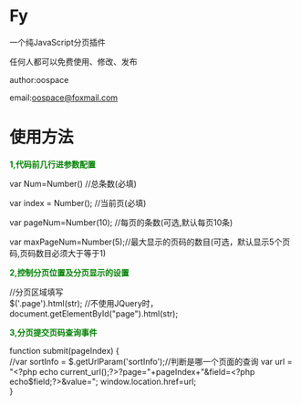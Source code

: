 Fy
==

一个纯JavaScript分页插件

任何人都可以免费使用、修改、发布

author:oospace

email:oospace@foxmail.com


使用方法
==

<b style="color:green">1,代码前几行进参数配置</b>



var Num=Number(<?php echo $count;?>)    //总条数(必填)  

var index = Number(<?php echo $page;?>);  //当前页(必填)     

var  pageNum=Number(10);       //每页的条数(可选,默认每页10条)

var maxPageNum=Number(5);//最大显示的页码的数目(可选，默认显示5个页码,页码数目必须大于等于1) 

<b style="color:green">2,控制分页位置及分页显示的设置</b>


//分页区域填写     
$('.page').html(str);     //不使用JQuery时，document.getElementById("page").html(str);



<b style="color:green">3,分页提交页码查询事件</b>


function submit(pageIndex) {         
//var sortInfo = $.getUrlParam('sortInfo');//判断是哪一个页面的查询         
var url = "<?php echo current_url();?>?page="+pageIndex+"&field=<?php echo$field;?>&value=<?php echo $field_value;?>";  window.location.href=url;    
}


